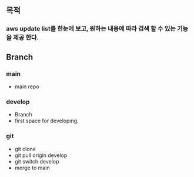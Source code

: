 ## 목적 
### aws update list를 한눈에 보고, 원하는 내용에 따라 검색 할 수 있는 기능을 제공 한다. 

## Branch
### main
- main repo
### develop
- Branch 
- first space for developing.

### git 
- git clone 
- git pull origin develop
- git switch develop
- merge to main 


